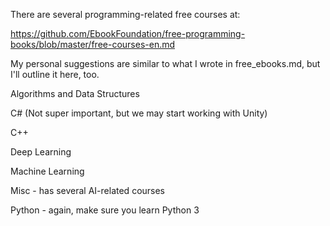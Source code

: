There are several programming-related free courses at:

https://github.com/EbookFoundation/free-programming-books/blob/master/free-courses-en.md

My personal suggestions are similar to what I wrote in free_ebooks.md, but I'll outline it here, too.

Algorithms and Data Structures

C# (Not super important, but we may start working with Unity)

C++

Deep Learning

Machine Learning

Misc - has several AI-related courses

Python - again, make sure you learn Python 3